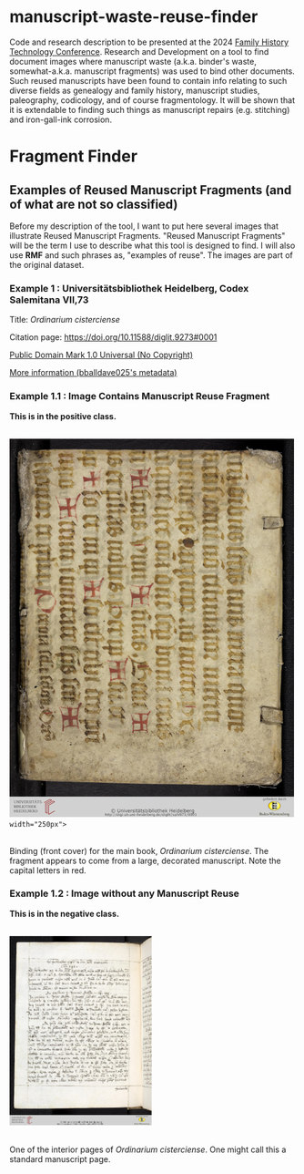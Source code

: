 # manuscript-waste-reuse-finder

Code and research description to be presented at the 2024 [Family History Technology Conference](https://fhtw.byu.edu/). Research and Development on a tool to find document images where manuscript waste (a.k.a. binder's waste, somewhat-a.k.a. manuscript fragments) was used to bind other documents. Such reused manuscripts have been found to contain info relating to such diverse fields as genealogy and family history, manuscript studies, paleography, codicology, and of course fragmentology. It will be shown that it is extendable to finding such things as manuscript repairs (e.g. stitching) and iron-gall-ink corrosion.

# Fragment Finder

## Examples of Reused Manuscript Fragments (and of what are not so classified)

Before my description of the tool, I want to put here several images that illustrate Reused Manuscript Fragments. "Reused Manuscript Fragments" will be the term I use to describe what this tool is designed to find. I will also use <b>RMF</b> and such phrases as, "examples of reuse". The images are part of the original dataset.


### Example 1 : Universitätsbibliothek Heidelberg, Codex Salemitana VII,73

Title: _Ordinarium cisterciense_ 

Citation page: https://doi.org/10.11588/diglit.9273#0001

[Public Domain Mark 1.0 Universal (No Copyright)](https://creativecommons.org/publicdomain/mark/1.0/)

[More information (bballdave025's metadata)](./Heidelberg_-_salVII73_URL.txt)


### Example 1.1 : Image Contains Manuscript Reuse Fragment

<b>This is in the positive class.</b>

<br/>
<div>
  <img src="./Heidelberg_-_salVII73_front-cover_500wid.jpg"
       alt="Front cover of Ordinarium cisterciense, Heidelberg Codex Salemitana VII,73. Example of Manuscript Reuse Fragment"

       width="250px">
</div>
<br/>

Binding (front cover) for the main book, _Ordinarium cisterciense_. The fragment appears to come from a large, decorated manuscript. Note the capital letters in red.


### Example 1.2 : Image without any Manuscript Reuse

<b>This is in the negative class.</b>

<br/>
<div>
  <img src="./Heidelberg_-_salVII73_00186l_500wid.jpg"
       alt="One of the leaves/pages inside Ordinarium cisterciense. Example without Manuscript Reuse."
       width="250px">
</div>
<br/>

One of the interior pages of _Ordinarium cisterciense_. One might call this a standard manuscript page.